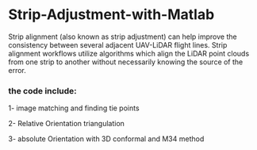# Strip-Adjustment-with-Matlab
 Strip alignment (also known as strip adjustment) can help improve the consistency between several adjacent UAV-LiDAR flight lines. Strip alignment workflows utilize algorithms which align the LiDAR point clouds from one strip to another without necessarily knowing the source of the error.

### the code include: ###

1- image matching and finding tie points

2- Relative Orientation triangulation

3- absolute Orientation with 3D conformal and M34 method
